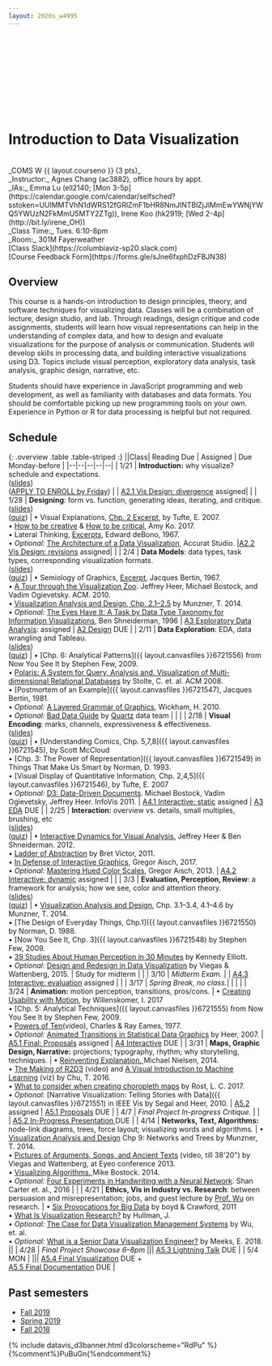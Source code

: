 ```yaml
---
layout: 2020s_w4995
---
```


<svg id="d3banner"></svg>

# Introduction to Data Visualization

<br>
_COMS W {{ layout.courseno }} (3 pts)_ <br>
_Instructor:_ Agnes Chang (ac3882), office hours by appt. <br>
_IAs:_ Emma Lu (ell2140; [Mon 3-5p](https://calendar.google.com/calendar/selfsched?sstoken=UUlMMTVhN1dWRS12fGRlZmF1bHR8NmJlNTBlZjJlMmEwYWNjYWQ5YWUzN2FkMmU5MTY2ZTg)), Irene Koo (hk2919; [Wed 2-4p](http://bit.ly/irene_OH)) <br>
_Class Time:_ Tues. 6:10-8pm <br>
_Room:_ 301M Fayerweather<br>
[Class Slack](https://columbiaviz-sp20.slack.com) <br>
[Course Feedback Form](https://forms.gle/sJne6fxphDzFBJN38)

## Overview

This course is a hands-on introduction to design principles, theory, and software techniques for visualizing data. Classes will be a combination of lecture, design studio, and lab. Through readings, design critique and code assignments, students will learn how visual representations can help in the understanding of complex data, and how to design and evaluate visualizations for the purpose of analysis or communication. Students will develop skills in processing data, and building interactive visualizations using D3. Topics include visual perception, exploratory data analysis, task analysis, graphic design, narrative, etc.

Students should have experience in JavaScript programming and web development, as well as familiarity with databases and data formats. You should be comfortable picking up new programming tools on your own. Experience in Python or R for data processing is helpful but not required.

## Schedule

{: .overview .table .table-striped :}
||Class| Reading Due | Assigned | Due Monday-before |
|--|--|--|--|--|
| 1/21 | **Introduction:** why visualize? schedule and expectations. <br>([slides](https://docs.google.com/presentation/d/1_ji4tnETuWSqdNlUvFIUaRYJ9kkgUHWZvPNX8BnZMzA/edit?usp=sharing))<br>([APPLY TO ENROLL by Friday](a0.html)) |  | [A2.1 Vis Design: divergence](a2.html) assigned| |
| 1/28 | **Designing**: form vs. function, generating ideas, iterating, and critique.<br>([slides](https://docs.google.com/presentation/d/1yHjRatAzQeSdUgCsC0u8wsr5iq5tIg9l-LlfbxX5zRg/edit?usp=sharing))<br>([quiz](https://forms.gle/A7haK8czcKVyTAzf9)) | • Visual Explanations, [Chp. 2 Excerpt](../files/readings/Tufte_VisualExplanations-Shuttle-Excerpt.pdf), by Tufte, E. 2007.<br>• [How to be creative](http://faculty.washington.edu/ajko/books/design-methods/how-to-be-creative.html) & [How to be critical](http://faculty.washington.edu/ajko/books/design-methods/how-to-be-critical.html), Amy Ko. 2017.<br>• Lateral Thinking, [Excerpts](../files/readings/debono_excerpts.pdf), Edward deBono, 1967.<br>• _Optional:_ [The Architecture of a Data Visualization](https://medium.com/accurat-studio/the-architecture-of-a-data-visualization-470b807799b4), Accurat Studio. |[A2.2 Vis Design: revisions](a2.html) assigned| |
| 2/4 | **Data Models**: data types, task types, corresponding visualization formats.<br>([slides](https://docs.google.com/presentation/d/1ErodlOxgnt_7NeSUiZtEdEXiXGHmZdM-L3ZIpY1Vgfc/edit?usp=sharing))<br>([quiz](https://forms.gle/QRvACxYtFXTJ2L7Q9)) | • Semiology of Graphics, [Excerpt](../files/readings/bertin_semiologyofgraphics_excerpts.pdf), Jacques Bertin, 1967.<br>• [A Tour through the Visualization Zoo](http://queue.acm.org/detail.cfm?id=1805128). Jeffrey Heer, Michael Bostock, and Vadim Ogievetsky. ACM. 2010.<br>• [Visualization Analysis and Design, Chp. 2.1–2.5](https://clio.columbia.edu/catalog/14286801) by Munzner, T. 2014.<br>• *Optional:* [The Eyes Have It: A Task by Data Type Taxonomy for Information Visualizations](http://drum.lib.umd.edu/bitstream/handle/1903/466/CS-TR-3665.pdf?sequence=2), Ben Shneiderman, 1996 | [A3 Exploratory Data Analysis](a3.html): assigned | [A2 Design](a2.html) DUE |
| 2/11 | **Data Exploration**: EDA, data wrangling and Tableau.<br>([slides](https://docs.google.com/presentation/d/14HNo2BQYDD3-nO-Ru9j0QF7OFKXPWb5jjyJUg82b0cA/edit?usp=sharing))<br>([quiz](https://forms.gle/Ru2dr9zYMyz5Lxn16)) | • [Chp. 6: Analytical Patterns]({{ layout.canvasfiles }}6721556) from Now You See It by Stephen Few, 2009.<br>• [Polaris: A System for Query, Analysis and. Visualization of Multi-dimensional Relational Databases](https://research.tableau.com/sites/default/files/Tableau-CACM-Nov-2008-Polaris-Article-by-Stolte-Tang-Hanrahan.pdf) by Stolte, C. et. al. ACM 2008.<br>• [Postmortem of an Example]({{ layout.canvasfiles }}6721547), Jacques Bertin, 1981.<br>• *Optional:* [A Layered Grammar of Graphics](http://vita.had.co.nz/papers/layered-grammar.html), Wickham, H. 2010.<br>• *Optional:* [Bad Data Guide](https://github.com/Quartz/bad-data-guide) by [Quartz](http://agneschang.net/gsapp-dataviz-archhum/qz.com) data team | | |
| 2/18 | **Visual Encoding**: marks, channels, expressiveness & effectiveness.<br>([slides](https://docs.google.com/presentation/d/1Qe5EJG4YolNnF78fDhzELQKhVDKkCoyWWQXJIsqqKGM/edit?usp=sharing))<br>([quiz](https://forms.gle/i6dNJ85LEhf4r5kY8)) | • [Understanding Comics, Chp. 5,7,8]({{ layout.canvasfiles }}6721545), by Scott McCloud<br>• [Chp. 3: The Power of Representation]({{ layout.canvasfiles }}6721549) in Things That Make Us Smart by Norman, D. 1993.<br>• [Visual Display of Quantitative Information, Chp. 2,4,5]({{ layout.canvasfiles }}6721546), by Tufte, E. 2007<br>• _Optional:_ [D3: Data-Driven Documents](http://vis.stanford.edu/files/2011-D3-InfoVis.pdf). Michael Bostock, Vadim Ogievetsky, Jeffrey Heer. InfoVis 2011. | [A4.1 Interactive: static](a4.html) assigned | [A3 EDA](a3.html) DUE |
| 2/25 | **Interaction:** overview vs. details, small multiples, brushing, etc <br>([slides](https://docs.google.com/presentation/d/1zsnsRqO2KPSM5ATC3RsSnezSfI9dV791pjU_14D60Rw/edit?usp=sharing))<br>([quiz](https://forms.gle/umDZLLKcVVpvwX3K7)) | • [Interactive Dynamics for Visual Analysis.](http://portal.acm.org/ft_gateway.cfm?id=2146416&type=pdf) Jeffrey Heer & Ben Shneiderman. 2012.<br>• [Ladder of Abstraction](http://worrydream.com/LadderOfAbstraction/) by Bret Victor, 2011.<br>• [In Defense of Interactive Graphics](https://www.vis4.net/blog/2017/03/in-defense-of-interactive-graphics/), Gregor Aisch, 2017.<br>• _Optional:_ [Mastering Hued Color Scales](https://www.vis4.net/blog/2013/09/mastering-multi-hued-color-scales/), Gregor Aisch, 2013. | [A4.2 Interactive: dynamic](a4.html) assigned | |
| 3/3 | **Evaluation, Perception, Review**: a framework for analysis; how we see, color and attention theory.<br>([slides](https://docs.google.com/presentation/d/1XcWbg0IMOX47SGLaojcUlb6F8dVf7GPwQscfFkQ9Gh4/edit?usp=sharing))<br>([quiz](https://forms.gle/bC5N3UENwY55gTYS9)) | • [Visualization Analysis and Design](https://clio.columbia.edu/catalog/14286801), Chp. 3.1–3.4, 4.1–4.6 by Munzner, T. 2014.<br>• [The Design of Everyday Things, Chp.1]({{ layout.canvasfiles }}6721550) by Norman, D. 1988.<br>• [Now You See It, Chp. 3]({{ layout.canvasfiles }}6721548) by Stephen Few, 2009.<br>• [39 Studies About Human Perception in 30 Minutes](https://medium.com/@kennelliott/39-studies-about-human-perception-in-30-minutes-4728f9e31a73) by Kennedy Elliott.<br>• _Optional:_ [Design and Redesign in Data Visualization](https://medium.com/@hint_fm/design-and-redesign-4ab77206cf9#.mha5ohu1t) by Viegas & Wattenberg, 2015. | Study for midterm |  |
| 3/10 | _Midterm Exam._<!---- <br>([final project inspiration](https://docs.google.com/presentation/d/1x0_cR6_7IGnDqW7whyGFrl4xwN1QW2F7ANu-A4m0kUs/edit?usp=sharing))----> |  | [A4.3 Interactive: evaluation](a4.html) assigned | |
| 3/17 | _Spring Break, no class._| | | |
| 3/24 | **Animation:** motion perception, transitions, pros/cons.<!-- <br>([slides](https://docs.google.com/presentation/d/17qdxeLeyZG20LVAJqzUsK1wFH-Ektz-ckZFn9LxTt4k/edit?usp=sharing))<br>([quiz](https://forms.gle/J2m3ZfgQReSnwnyG7)) --> | • [Creating Usability with Motion](https://medium.com/ux-in-motion/creating-usability-with-motion-the-ux-in-motion-manifesto-a87a4584ddc), by Willenskomer, I. 2017<br>• [Chp. 5: Analytical Techniques]({{ layout.canvasfiles }}6721555) from Now You See It by Stephen Few, 2009.<br>• [Powers of Ten](https://youtu.be/0fKBhvDjuy0)(video), Charles & Ray Eames, 1977.<br>• _Optional:_ [Animated Transitions in Statistical Data Graphics](http://vis.berkeley.edu/papers/animated_transitions/2007-AnimatedTransitions-InfoVis.pdf) by Heer, 2007. | [A5.1 Final: Proposals](a5.html) assigned | [A4 Interactive](a4.html) DUE |
| 3/31 | **Maps, Graphic Design, Narrative:** projections; typography, rhythm; why storytelling, techniques.<!-- <br>([slides](https://docs.google.com/presentation/d/13TroFstC2bqP6B3QNwki-c12x8VDl8Lc2d16EynqyY0/edit?usp=sharing))<br>([quiz](https://forms.gle/KkK4oyJtNue171YEA))<br>([survey](https://forms.gle/37YMBJVR6F9dxPdF8)) --> | • [Reinventing Explanation. ](http://michaelnielsen.org/reinventing_explanation/) Michael Nielsen, 2014.<br>• [The Making of R2D3](https://www.youtube.com/watch?v=tuPjPaEcUKI) (video) and [A Visual Introduction to Machine Learning](http://www.r2d3.us/visual-intro-to-machine-learning-part-1/) (viz) by Chu, T. 2016.<br>• [What to consider when creating choropleth maps](https://blog.datawrapper.de/choroplethmaps/) by Rost, L. C. 2017.<br>• _Optional:_ [Narrative Visualization: Telling Stories with Data]({{ layout.canvasfiles }}6721551) in IEEE Vis by Segal and Heer, 2010. | [A5.2](a5.html) assigned |  [A5.1 Proposals](a5.html) DUE |
| 4/7 | _Final Project In-progress Critique._<!-- <br>([slides](https://docs.google.com/presentation/d/1lFsRmdM-jLWHF1XVb4SSwZFYes5jF1uPAEIdmA1uplo/edit?usp=sharing))<br>Critics: [Jia Zhang](https://dataminding.blog/), [Christian Swinehart](https://www.newschool.edu/parsons/faculty/christian-swinehart/), [Erica Greene](https://www.linkedin.com/in/ericagreene/), and [Eugene Wu](http://www.eugenewu.net/)--> | | | [A5.2 In-Progress Presentation ](a5.html) DUE |
| 4/14 | **Networks, Text, Algorithms:** node-link diagrams, trees, force layout; visualizing words and algorithms. <!-- <br>([slides](https://docs.google.com/presentation/d/1vILDepuNK3MV7k9usGjK3YUoPuaqQJItgWuEmEk_KKU/edit?usp=sharing))<br>([quiz](https://forms.gle/wJqez6EqecgomBjS8)) --> | •  [Visualization Analysis and Design](https://clio.columbia.edu/catalog/14286801) Chp 9: Networks and Trees by Munzner, T. 2014.<br>• [Pictures of Arguments, Songs, and Ancient Texts](https://vimeo.com/69497902) (video, till 38'20") by Viegas and Wattenberg, at Eyeo  conference 2013.<br>• [Visualizing Algorithms. ](https://bost.ocks.org/mike/algorithms/) Mike Bostock. 2014.<br>• *Optional:* [Four Experiments in Handwriting with a Neural Network](https://distill.pub/2016/handwriting/). Shan Carter et. al., 2016 | <!-- [Extra Credit](ax.html) DUE --> |
| 4/21 | **Ethics, Vis in Industry vs. Research**: between persuasion and misrepresentation; jobs, and guest lecture by [Prof. Wu](http://www.cs.columbia.edu/~ewu/) on research. <!-- <br>([slides](https://docs.google.com/presentation/d/1soBKNV4LLm4KWDepMw8AXkOOPndeJqhlvPT_JH1ckhk))<br>([quiz](https://forms.gle/7yhudCnDLhyESkqF9)) --> | • [Six Provocations for Big Data](https://courseworks2.columbia.edu/courses/79575/files?preview=3722127) by boyd & Crawford, 2011<br>• [What Is Visualization Research?](https://medium.com/multiple-views-visualization-research-explained/what-is-visualization-research-what-should-it-be-8840a9ba658) by Hullman, J.<br>• _Optional:_ [The Case for Data Visualization Management Systems](https://www.dropbox.com/s/yhwnsxfhau7pp1c/Ermac.pdf?dl=0) by Wu, et. al.<br>• _Optional:_ [What is a Senior Data Visualization Engineer?](https://medium.com/@Elijah_Meeks/what-is-a-senior-data-visualization-engineer-eb032996297) by Meeks, E. 2018. ||
| 4/28 | _Final Project Showcase 6–8pm_ <!-- <br>@ Brown Institute, Pulitzer Hall_<!-- <br>([slides](https://docs.google.com/presentation/d/1EgzqSZ2qFvdJEYSd5SVniElfcj6WPbjTOEiowcf3ntE/edit?usp=sharing)) --> ||| [A5.3 Lightning Talk](a5.html) DUE |
| 5/4 MON | ||| [A5.4 Final Visualization](a5.html) DUE +<br>[A5.5 Final Documentation](a5.html) DUE |

## Past semesters

- [Fall 2019](/2019f_w4995/)
- [Spring 2019](/2019s_w4995)
- [Fall 2018](/2018f_w4995)

{% include datavis_d3banner.html d3colorscheme="RdPu" %}{%comment%}PuBuGn{%endcomment%}
